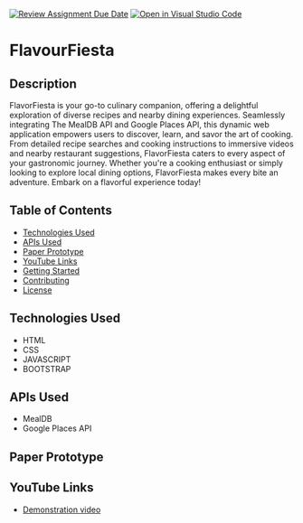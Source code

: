 [![Review Assignment Due Date](https://classroom.github.com/assets/deadline-readme-button-24ddc0f5d75046c5622901739e7c5dd533143b0c8e959d652212380cedb1ea36.svg)](https://classroom.github.com/a/RJ-1f0-H)
[![Open in Visual Studio Code](https://classroom.github.com/assets/open-in-vscode-718a45dd9cf7e7f842a935f5ebbe5719a5e09af4491e668f4dbf3b35d5cca122.svg)](https://classroom.github.com/online_ide?assignment_repo_id=13160614&assignment_repo_type=AssignmentRepo)
# FlavourFiesta


## Description

FlavorFiesta is your go-to culinary companion, offering a delightful exploration of diverse recipes and nearby dining experiences. Seamlessly integrating The MealDB API and Google Places API, this dynamic web application empowers users to discover, learn, and savor the art of cooking. From detailed recipe searches and cooking instructions to immersive videos and nearby restaurant suggestions, FlavorFiesta caters to every aspect of your gastronomic journey. Whether you're a cooking enthusiast or simply looking to explore local dining options, FlavorFiesta makes every bite an adventure. Embark on a flavorful experience today!

## Table of Contents

- [Technologies Used](#technologies-used)
- [APIs Used](#apis-used)
- [Paper Prototype](#paper-prototype)
- [YouTube Links](#youtube-links)
- [Getting Started](#getting-started)
- [Contributing](#contributing)
- [License](#license)

## Technologies Used

- HTML
- CSS
- JAVASCRIPT
- BOOTSTRAP


## APIs Used

- MealDB
- Google Places API


## Paper Prototype



## YouTube Links

- [Demonstration video ](https://youtu.be/bP96y8MthEU)


